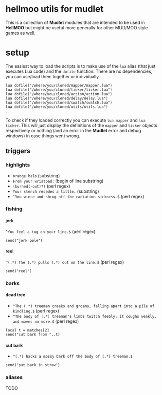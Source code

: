# hellmoo utils for mudlet
This is a collection of **Mudlet** modules that are intended to be used in **HellMOO** but might be useful more generally for other MUD/MOO style games as well.

# setup
The easiest way to load the scripts is to make use of the `lua` alias (that just executes Lua code) and the `dofile` function. There are no dependencies, you can use/load them together or individually.
```
lua dofile("/where/you/cloned/mapper/mapper.lua")
lua dofile("/where/you/cloned/ticker/ticker.lua")
lua dofile("/where/you/cloned/action/action.lua")
lua dofile("/where/you/cloned/delay/delay.lua")
lua dofile("/where/you/cloned/swatch/swatch.lua")
lua dofile("/where/you/cloned/utils/utils.lua")
...
```

To check if they loaded correctly you can execute `lua mapper` and `lua ticker`. This will just display the definitions of the `mapper` and `ticker` objects respectively or nothing (and an error in the **Mudlet** error and debug windows) in case things went wrong.

## triggers
### highlights
* `orange halo` (substring)
* `From your wristpad:` (begin of line substring)
* `(burned(-out)?)` (perl regex)
* `Your stench recedes a little.` (substring)
* `^You wince and shrug off the radiation sickness.$` (perl regex)

### fishing
#### jerk
`^You feel a tug on your line.$` (perl regex)
```
send("jerk pole")
```

#### reel
`^(.*) The (.*) pulls (.*) out on the line.$` (perl regex)
```
send("reel")
```

### barks
#### dead tree
* `^The (.*) treeman creaks and groans, falling apart into a pile of kindling.$` (perl regex)
* `^The body of (.*) treeman's limbs twitch feebly; it coughs weakly, and moves no more.$` (perl regex)
```
local t = matches[2]
send("cut bark from "..t)
```

#### cut bark
* `^(.*) hacks a mossy bark off the body of (.*) treeman.$`
```
send("put bark in straw")
```

### aliases
TODO